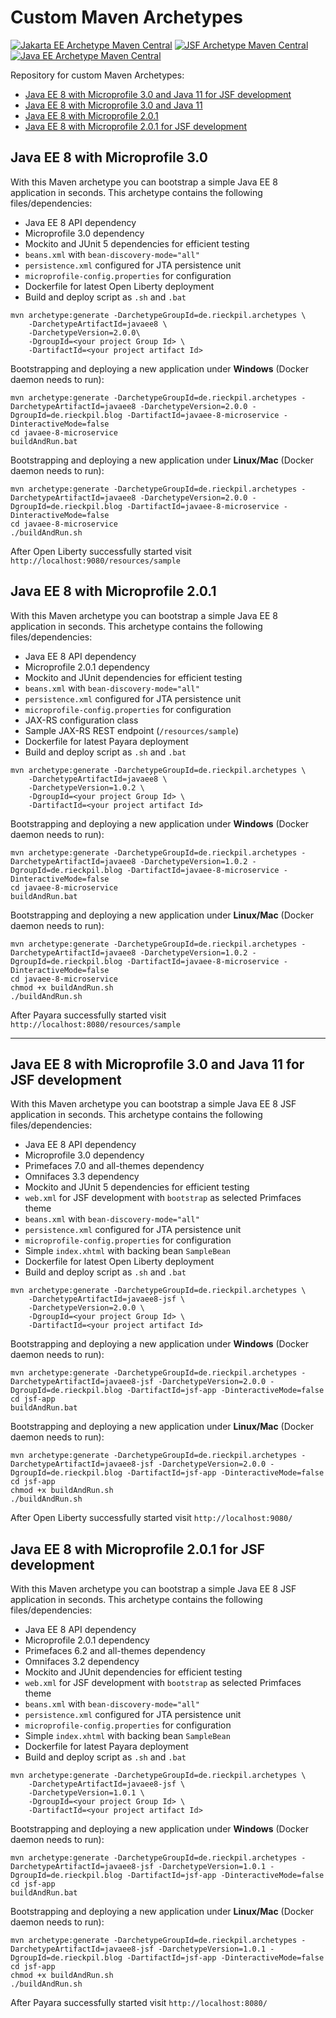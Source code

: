 # Custom Maven Archetypes

[![Jakarta EE Archetype Maven Central](https://img.shields.io/maven-central/v/de.rieckpil.archetypes/jakartaee8.svg?label=Jakarta%20EE%20Archetype%20Maven%20Central)](https://search.maven.org/search?q=g:%22de.rieckpil.archetypes%22%20AND%20a:%22jakartaee8%22)
[![JSF Archetype Maven Central](https://img.shields.io/maven-central/v/de.rieckpil.archetypes/javaee8-jsf.svg?label=JSF%20Archetype%20Maven%20Central)](https://search.maven.org/search?q=g:%22de.rieckpil.archetypes%22%20AND%20a:%22javaee8-jsf%22)
[![Java EE Archetype Maven Central](https://img.shields.io/maven-central/v/de.rieckpil.archetypes/javaee8.svg?label=Java%20EE%20Archetype%20Maven%20Central)](https://search.maven.org/search?q=g:%22de.rieckpil.archetypes%22%20AND%20a:%22javaee8%22)

Repository for custom Maven Archetypes:

* [Java EE 8 with Microprofile 3.0 and Java 11 for JSF development](#java-ee-8-with-microprofile-30-and-java-11-for-jsf-development)
* [Java EE 8 with Microprofile 3.0 and Java 11](#java-ee-8-with-microprofile-30)
* [Java EE 8 with Microprofile 2.0.1](#java-ee-8-with-microprofile-201)
* [Java EE 8 with Microprofile 2.0.1 for JSF development](#java-ee-8-with-microprofile-201-for-jsf-development)

## Java EE 8 with Microprofile 3.0

With this Maven archetype you can bootstrap a simple Java EE 8 application in seconds. This archetype contains the following files/dependencies:

* Java EE 8 API dependency
* Microprofile 3.0 dependency
* Mockito and JUnit 5 dependencies for efficient testing
* `beans.xml` with `bean-discovery-mode="all"`
* `persistence.xml` configured for JTA persistence unit
* `microprofile-config.properties` for configuration
* Dockerfile for latest Open Liberty deployment
* Build and deploy script as `.sh` and `.bat`

```
mvn archetype:generate -DarchetypeGroupId=de.rieckpil.archetypes \
    -DarchetypeArtifactId=javaee8 \
    -DarchetypeVersion=2.0.0\
    -DgroupId=<your project Group Id> \
    -DartifactId=<your project artifact Id>
```

Bootstrapping and deploying a new application under **Windows** (Docker daemon needs to run):

```
mvn archetype:generate -DarchetypeGroupId=de.rieckpil.archetypes -DarchetypeArtifactId=javaee8 -DarchetypeVersion=2.0.0 -DgroupId=de.rieckpil.blog -DartifactId=javaee-8-microservice -DinteractiveMode=false
cd javaee-8-microservice
buildAndRun.bat
```

Bootstrapping and deploying a new application under **Linux/Mac** (Docker daemon needs to run):

```
mvn archetype:generate -DarchetypeGroupId=de.rieckpil.archetypes -DarchetypeArtifactId=javaee8 -DarchetypeVersion=2.0.0 -DgroupId=de.rieckpil.blog -DartifactId=javaee-8-microservice -DinteractiveMode=false
cd javaee-8-microservice
./buildAndRun.sh
```

After Open Liberty successfully started visit `http://localhost:9080/resources/sample`

## Java EE 8 with Microprofile 2.0.1

With this Maven archetype you can bootstrap a simple Java EE 8 application in seconds. This archetype contains the following files/dependencies:

* Java EE 8 API dependency
* Microprofile 2.0.1 dependency
* Mockito and JUnit dependencies for efficient testing
* `beans.xml` with `bean-discovery-mode="all"`
* `persistence.xml` configured for JTA persistence unit
* `microprofile-config.properties` for configuration
* JAX-RS configuration class
* Sample JAX-RS REST endpoint (`/resources/sample`)
* Dockerfile for latest Payara deployment
* Build and deploy script as `.sh` and `.bat` 

```
mvn archetype:generate -DarchetypeGroupId=de.rieckpil.archetypes \
    -DarchetypeArtifactId=javaee8 \
    -DarchetypeVersion=1.0.2 \
    -DgroupId=<your project Group Id> \
    -DartifactId=<your project artifact Id>
```

Bootstrapping and deploying a new application under **Windows** (Docker daemon needs to run):

```
mvn archetype:generate -DarchetypeGroupId=de.rieckpil.archetypes -DarchetypeArtifactId=javaee8 -DarchetypeVersion=1.0.2 -DgroupId=de.rieckpil.blog -DartifactId=javaee-8-microservice -DinteractiveMode=false
cd javaee-8-microservice
buildAndRun.bat
```

Bootstrapping and deploying a new application under **Linux/Mac** (Docker daemon needs to run):

```
mvn archetype:generate -DarchetypeGroupId=de.rieckpil.archetypes -DarchetypeArtifactId=javaee8 -DarchetypeVersion=1.0.2 -DgroupId=de.rieckpil.blog -DartifactId=javaee-8-microservice -DinteractiveMode=false
cd javaee-8-microservice
chmod +x buildAndRun.sh
./buildAndRun.sh
```

After Payara successfully started visit `http://localhost:8080/resources/sample`

---

## Java EE 8 with Microprofile 3.0 and Java 11 for JSF development

With this Maven archetype you can bootstrap a simple Java EE 8 JSF application in seconds. This archetype contains the following files/dependencies:

* Java EE 8 API dependency
* Microprofile 3.0 dependency
* Primefaces 7.0 and all-themes dependency
* Omnifaces 3.3 dependency
* Mockito and JUnit 5 dependencies for efficient testing
* `web.xml` for JSF development with `bootstrap` as selected Primfaces theme
* `beans.xml` with `bean-discovery-mode="all"`
* `persistence.xml` configured for JTA persistence unit
* `microprofile-config.properties` for configuration
* Simple `index.xhtml` with backing bean `SampleBean`
* Dockerfile for latest Open Liberty deployment
* Build and deploy script as `.sh` and `.bat`

```
mvn archetype:generate -DarchetypeGroupId=de.rieckpil.archetypes \
    -DarchetypeArtifactId=javaee8-jsf \
    -DarchetypeVersion=2.0.0 \
    -DgroupId=<your project Group Id> \
    -DartifactId=<your project artifact Id>
```

Bootstrapping and deploying a new application under **Windows** (Docker daemon needs to run):

```
mvn archetype:generate -DarchetypeGroupId=de.rieckpil.archetypes -DarchetypeArtifactId=javaee8-jsf -DarchetypeVersion=2.0.0 -DgroupId=de.rieckpil.blog -DartifactId=jsf-app -DinteractiveMode=false
cd jsf-app
buildAndRun.bat
```

Bootstrapping and deploying a new application under **Linux/Mac** (Docker daemon needs to run):

```
mvn archetype:generate -DarchetypeGroupId=de.rieckpil.archetypes -DarchetypeArtifactId=javaee8-jsf -DarchetypeVersion=2.0.0 -DgroupId=de.rieckpil.blog -DartifactId=jsf-app -DinteractiveMode=false
cd jsf-app
chmod +x buildAndRun.sh
./buildAndRun.sh
```

After Open Liberty successfully started visit `http://localhost:9080/`


## Java EE 8 with Microprofile 2.0.1 for JSF development

With this Maven archetype you can bootstrap a simple Java EE 8 JSF application in seconds. This archetype contains the following files/dependencies:

* Java EE 8 API dependency
* Microprofile 2.0.1 dependency
* Primefaces 6.2 and all-themes dependency
* Omnifaces 3.2 dependency
* Mockito and JUnit dependencies for efficient testing
* `web.xml` for JSF development with `bootstrap` as selected Primfaces theme
* `beans.xml` with `bean-discovery-mode="all"`
* `persistence.xml` configured for JTA persistence unit
* `microprofile-config.properties` for configuration
* Simple `index.xhtml` with backing bean `SampleBean`
* Dockerfile for latest Payara deployment
* Build and deploy script as `.sh` and `.bat`

```
mvn archetype:generate -DarchetypeGroupId=de.rieckpil.archetypes \
    -DarchetypeArtifactId=javaee8-jsf \
    -DarchetypeVersion=1.0.1 \
    -DgroupId=<your project Group Id> \
    -DartifactId=<your project artifact Id>
```

Bootstrapping and deploying a new application under **Windows** (Docker daemon needs to run):

```
mvn archetype:generate -DarchetypeGroupId=de.rieckpil.archetypes -DarchetypeArtifactId=javaee8-jsf -DarchetypeVersion=1.0.1 -DgroupId=de.rieckpil.blog -DartifactId=jsf-app -DinteractiveMode=false
cd jsf-app
buildAndRun.bat
```

Bootstrapping and deploying a new application under **Linux/Mac** (Docker daemon needs to run):

```
mvn archetype:generate -DarchetypeGroupId=de.rieckpil.archetypes -DarchetypeArtifactId=javaee8-jsf -DarchetypeVersion=1.0.1 -DgroupId=de.rieckpil.blog -DartifactId=jsf-app -DinteractiveMode=false
cd jsf-app
chmod +x buildAndRun.sh
./buildAndRun.sh
```

After Payara successfully started visit `http://localhost:8080/`
